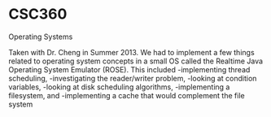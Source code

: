 CSC360
======

Operating Systems

Taken with Dr. Cheng in Summer 2013. We had to implement a few things related to operating system concepts in a small OS called the Realtime Java Operating System Emulator (ROSE). This included 
 -implementing thread scheduling, 
 -investigating the reader/writer problem,
 -looking at condition variables,
 -looking at disk scheduling algorithms,
 -implementing a filesystem, and
 -implementing a cache that would complement the file system
 
